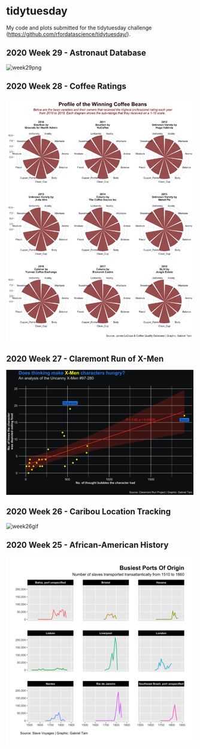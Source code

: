 # tidytuesday
My code and plots submitted for the tidytuesday challenge (https://github.com/rfordatascience/tidytuesday/).

## 2020 Week 29 - Astronaut Database
<img src="https://github.com/gabtam55/tidytuesday/raw/master/2020week29/astronauts_compressed.png" alt="week29png" width="500" />

## 2020 Week 28 - Coffee Ratings
<img src="https://github.com/gabtam55/tidytuesday/raw/master/2020week28/profile_of_best_beans.png" alt="week28png" width="500" />

## 2020 Week 27 - Claremont Run of X-Men
<img src="https://github.com/gabtam55/tidytuesday/raw/master/2020week27/thought_vs_eating.png" alt="week27png" width="500" />

## 2020 Week 26 - Caribou Location Tracking
<img src="https://github.com/gabtam55/tidytuesday/raw/master/2020week26/week26_optimised.gif" alt="week26gif" width="500" />

## 2020 Week 25 - African-American History
<img src="https://github.com/gabtam55/tidytuesday/raw/master/2020week25/busiest_ports_of_origin.png" alt="week25png" width="500" />
